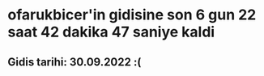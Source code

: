 # ofarukbicer'in gidisine son 6 gun 22 saat 42 dakika 47 saniye kaldi

## Gidis tarihi: 30.09.2022 :(